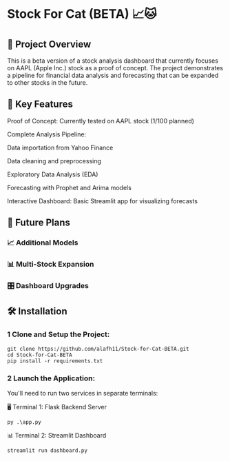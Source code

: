 # Stock For Cat (BETA) 📈🐱
## 📌 Project Overview


This is a beta version of a stock analysis dashboard that currently focuses on AAPL (Apple Inc.) stock as a proof of concept. The project demonstrates a pipeline for financial data analysis and forecasting that can be expanded to other stocks in the future.

## 🚀 Key Features

Proof of Concept: Currently tested on AAPL stock (1/100 planned)

Complete Analysis Pipeline:

Data importation from Yahoo Finance

Data cleaning and preprocessing

Exploratory Data Analysis (EDA)

Forecasting with Prophet and Arima models

Interactive Dashboard: Basic Streamlit app for visualizing forecasts

## 🔮 Future Plans

### 📈 Additional Models

### 📊 Multi-Stock Expansion

### 🎛️ Dashboard Upgrades


## 🛠️ Installation

### 1 Clone and Setup the Project:
```
git clone https://github.com/alafh11/Stock-for-Cat-BETA.git
cd Stock-for-Cat-BETA
pip install -r requirements.txt
```
### 2  Launch the Application:

You'll need to run two services in separate terminals:

🖥️ Terminal 1: Flask Backend Server
```
py .\app.py
```

📊 Terminal 2: Streamlit Dashboard
```
streamlit run dashboard.py
```




